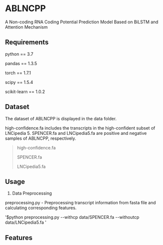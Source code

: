 # ABLNCPP

A Non-coding RNA Coding Potential Prediction Model Based on BiLSTM and Attention Mechanism

## Requirements

python == 3.7 <br>

pandas == 1.3.5 <br>

torch == 1.7.1 <br>

scipy == 1.5.4 <br>

scikit-learn == 1.0.2

## Dataset

The dataset of ABLNCPP is displayed in the data folder. 

high-confidence.fa includes the transcripts in the high-confident subset of LNCipedia 5. SPENCER.fa and LNCipedia5.fa are positive and negative samples of ABLNCPP, respectively.

>high-confidence.fa
>
>SPENCER.fa
>
>LNCipedia5.fa

## Usage

1. Data Preprocessing

preprocessing.py    - Preprocessing transcript information from fasta file and calculating corresponding features.

'$python preprocessing.py --withcp data/SPENCER.fa --withoutcp data/LNCipedia5.fa '

## Features
